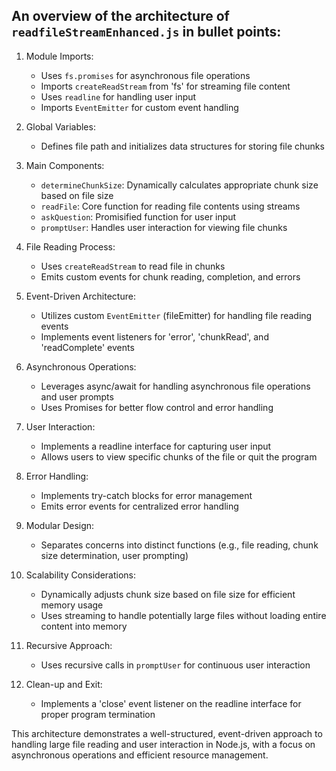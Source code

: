 ## An overview of the architecture of `readfileStreamEnhanced.js` in bullet points:

1. Module Imports:
    - Uses `fs.promises` for asynchronous file operations
    - Imports `createReadStream` from 'fs' for streaming file content
    - Uses `readline` for handling user input
    - Imports `EventEmitter` for custom event handling

2. Global Variables:
    - Defines file path and initializes data structures for storing file chunks

3. Main Components:
    - `determineChunkSize`: Dynamically calculates appropriate chunk size based on file size
    - `readFile`: Core function for reading file contents using streams
    - `askQuestion`: Promisified function for user input
    - `promptUser`: Handles user interaction for viewing file chunks

4. File Reading Process:
    - Uses `createReadStream` to read file in chunks
    - Emits custom events for chunk reading, completion, and errors

5. Event-Driven Architecture:
    - Utilizes custom `EventEmitter` (fileEmitter) for handling file reading events
    - Implements event listeners for 'error', 'chunkRead', and 'readComplete' events

6. Asynchronous Operations:
    - Leverages async/await for handling asynchronous file operations and user prompts
    - Uses Promises for better flow control and error handling

7. User Interaction:
    - Implements a readline interface for capturing user input
    - Allows users to view specific chunks of the file or quit the program

8. Error Handling:
    - Implements try-catch blocks for error management
    - Emits error events for centralized error handling

9. Modular Design:
    - Separates concerns into distinct functions (e.g., file reading, chunk size determination, user prompting)

10. Scalability Considerations:
    - Dynamically adjusts chunk size based on file size for efficient memory usage
    - Uses streaming to handle potentially large files without loading entire content into memory

11. Recursive Approach:
    - Uses recursive calls in `promptUser` for continuous user interaction

12. Clean-up and Exit:
    - Implements a 'close' event listener on the readline interface for proper program termination

This architecture demonstrates a well-structured, event-driven approach to handling large file reading and user interaction in Node.js, with a focus on asynchronous operations and efficient resource management.